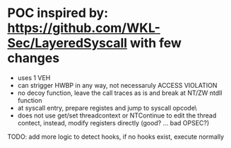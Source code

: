 # POC inspired by: https://github.com/WKL-Sec/LayeredSyscall with few changes
* uses 1 VEH
* can strigger HWBP in any way, not necessaruly ACCESS VIOLATION
* no decoy function, leave the call traces as is and break at NT/ZW ntdll function
* at syscall entry, prepare registes and jump to syscall opcode\
* does not use get/set threadcontext or NTContinue to edit the thread contect, instead, modify registers directly (good? ...  bad OPSEC?)

  
TODO: add more logic to detect hooks, if no hooks exist, execute normally
